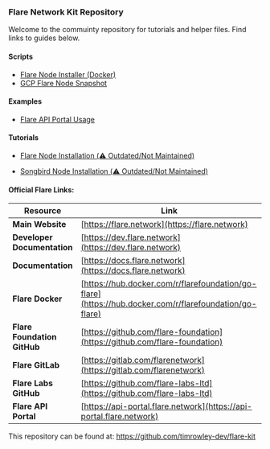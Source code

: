 ### Flare Network Kit Repository

Welcome to the commuinty repository for tutorials and helper files. Find links to guides below.

#### Scripts

- [Flare Node Installer (Docker)](scripts/flare-node-installer-docker/README.md)    
- [GCP Flare Node Snapshot](scripts/gcp-flare-node-snapshot-docker/README.md)


#### Examples

- [Flare API Portal Usage](examples/flare-api-portal-usage/readme.md)

#### Tutorials


- [Flare Node Installation (⚠️ Outdated/Not Maintained)](tutorials/flare-node-installation/readme.md)

- [Songbird Node Installation (⚠️ Outdated/Not Maintained)](tutorials/songbird-node-installation/readme.md)
#### Official Flare Links:

| **Resource**                       | **Link**                                         |
|------------------------------------|--------------------------------------------------|
| **Main Website**                   | [https://flare.network](https://flare.network)  |
| **Developer Documentation**        | [https://dev.flare.network](https://dev.flare.network) |
| **Documentation**                  | [https://docs.flare.network](https://docs.flare.network) |
| **Flare Docker**                   | [https://hub.docker.com/r/flarefoundation/go-flare](https://hub.docker.com/r/flarefoundation/go-flare) |
| **Flare Foundation GitHub**        | [https://github.com/flare-foundation](https://github.com/flare-foundation) |
| **Flare GitLab**                   | [https://gitlab.com/flarenetwork](https://gitlab.com/flarenetwork) |
| **Flare Labs GitHub**              | [https://github.com/flare-labs-ltd](https://github.com/flare-labs-ltd) |
| **Flare API Portal**               | [https://api-portal.flare.network](https://api-portal.flare.network) |

This repository can be found at: https://github.com/timrowley-dev/flare-kit
